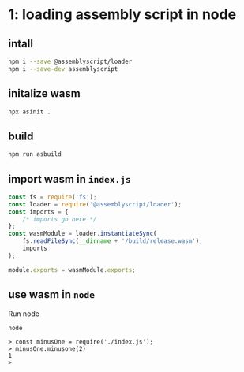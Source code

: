 # 1: loading assembly script in node

## intall

```zsh
npm i --save @assemblyscript/loader
npm i --save-dev assemblyscript
```

## initalize wasm

```zsh
npx asinit .
```

## build

```zsh
npm run asbuild
```

## import wasm in `index.js`

```js
const fs = require('fs');
const loader = require('@assemblyscript/loader');
const imports = {
	/* imports go here */
};
const wasmModule = loader.instantiateSync(
	fs.readFileSync(__dirname + '/build/release.wasm'),
	imports
);

module.exports = wasmModule.exports;
```

## use wasm in `node`

Run node

```zsh
node
```

```node
> const minusOne = require('./index.js');
> minusOne.minusone(2)
1
>
```
